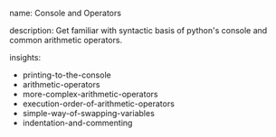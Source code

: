 name: Console and Operators

description: Get familiar with syntactic basis of python's console and common arithmetic operators.

insights:

- printing-to-the-console
- arithmetic-operators
- more-complex-arithmetic-operators
- execution-order-of-arithmetic-operators
- simple-way-of-swapping-variables
- indentation-and-commenting
